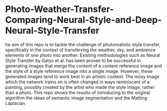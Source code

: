 # Photo-Weather-Transfer-Comparing-Neural-Style-and-Deep-Neural-Style-Transfer
he aim of this repo is to tackle the challenge of photorealistic style transfer, specifically in the context of transferring the weather, sky, and ambience elements of one photo into another. Existing methodologies such as Neural Style Transfer by Gatys et al. has been proven to be successful in generating images that merge the content of a content reference image and the style of a style reference image into a single image. However, these generated images tend to work best in an artistic context. The noisy image which the network trains on is often changed in ways reminiscent of a painting, possibly created by the artist who made the style image, rather than a photo. This repo shows the results of introducing to the original algorithm the ideas of semantic image segmentation and the Matting Laplacian. 
